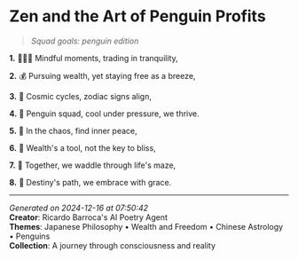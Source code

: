# Zen and the Art of Penguin Profits

> *Squad goals: penguin edition*

**1.** 🧘🏻‍♀️ Mindful moments, trading in tranquility,


**2.** 💰 Pursuing wealth, yet staying free as a breeze,


**3.** 🐲 Cosmic cycles, zodiac signs align,


**4.** 🐧 Penguin squad, cool under pressure, we thrive.


**5.** 🎋 In the chaos, find inner peace,


**6.** 💎 Wealth's a tool, not the key to bliss,


**7.** 🐧 Together, we waddle through life's maze,


**8.** 💫 Destiny's path, we embrace with grace.



---

*Generated on 2024-12-16 at 07:50:42*  
**Creator**: Ricardo Barroca's AI Poetry Agent  
**Themes**: Japanese Philosophy • Wealth and Freedom • Chinese Astrology • Penguins  
**Collection**: A journey through consciousness and reality